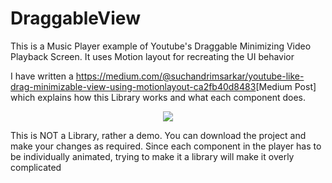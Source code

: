 # DraggableView
This is a Music Player example of Youtube's Draggable Minimizing Video Playback Screen. It uses Motion layout for recreating the UI behavior

I have written a <https://medium.com/@suchandrimsarkar/youtube-like-drag-minimizable-view-using-motionlayout-ca2fb40d8483>[Medium Post] which explains how this Library works and what each component does. 

<p align="center"><img src="https://github.com/suchoX/DraggableView/blob/master/assets/gif.gif"></p>

This is NOT a Library, rather a demo. You can download the project and make your changes as required. Since each component in the player has to be individually animated, trying to make it a library will make it overly complicated



